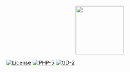 <p align="center">
    <a href="https://github.com/leonardwu/Simple-Shields">
        <img src="https://rawgit.com/leonardwu/Simple-Shields/master/SimpleShields-logo.svg" height="130">
    </a>
</p>

[![License](https://img.shields.io/badge/License-Apache%202-blue.svg)](#)
[![PHP-5](https://img.shields.io/badge/PHP-5.6+-lightgrey.svg)](#)
[![GD-2](https://img.shields.io/badge/GD-2-lightgrey.svg)](#)
